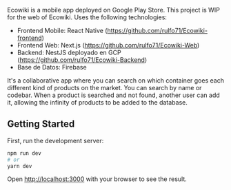 Ecowiki is a mobile app deployed on Google Play Store. 
This project is WIP for the web of Ecowiki.
Uses the following technologies: 
- Frontend Mobile: React Native (https://github.com/rulfo71/Ecowiki-frontend) 
- Frontend Web: Next.js (https://github.com/rulfo71/Ecowiki-Web)
- Backend: NestJS deployado en GCP (https://github.com/rulfo71/Ecowiki-Backend)
- Base de Datos: Firebase 

It's a collaborative app where you can search on which container goes each different kind of products on the market. 
You can search by name or codebar. 
When a product is searched and not found, another user can add it, allowing the infinity of products to be added to the database. 

## Getting Started

First, run the development server:

```bash
npm run dev
# or
yarn dev
```

Open [http://localhost:3000](http://localhost:3000) with your browser to see the result.
